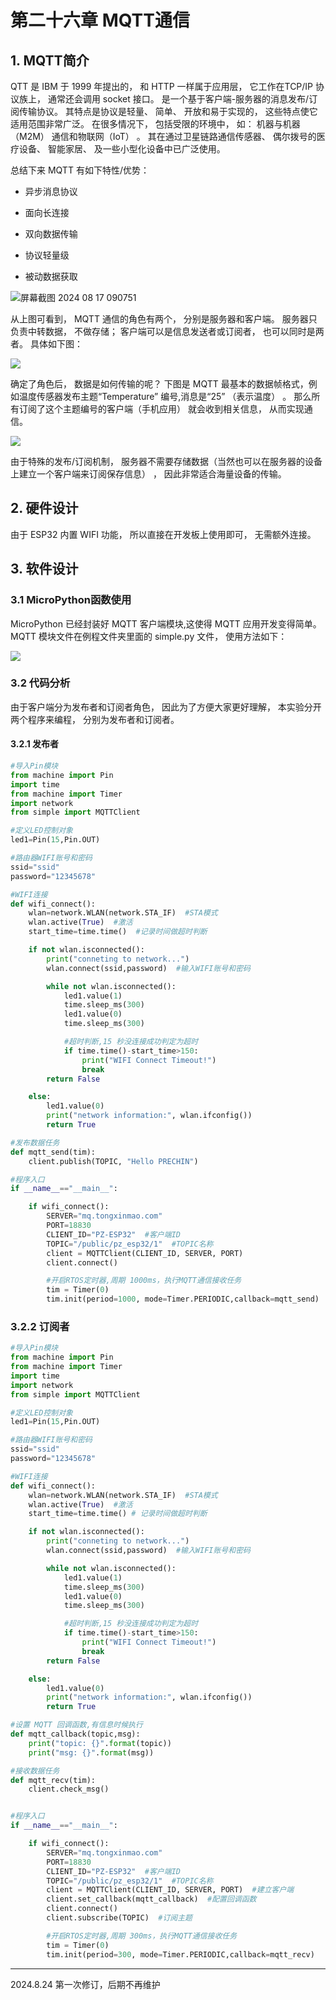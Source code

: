 # 第二十六章 MQTT通信

## 1. MQTT简介

QTT 是 IBM 于 1999 年提出的， 和 HTTP 一样属于应用层， 它工作在TCP/IP 协议族上， 通常还会调用 socket 接口。 是一个基于客户端-服务器的消息发布/订阅传输协议。 其特点是协议是轻量、 简单、 开放和易于实现的， 这些特点使它适用范围非常广泛。 在很多情况下， 包括受限的环境中， 如： 机器与机器（M2M） 通信和物联网（IoT） 。 其在通过卫星链路通信传感器、 偶尔拨号的医疗设备、 智能家居、 及一些小型化设备中已广泛使用。

总结下来 MQTT 有如下特性/优势：

- 异步消息协议

- 面向长连接

- 双向数据传输

- 协议轻量级

- 被动数据获取

![屏幕截图 2024 08 17 090751](https://img.picgo.net/2024/08/17/-2024-08-17-090751a4c888df75060c59.png)

从上图可看到， MQTT 通信的角色有两个， 分别是服务器和客户端。 服务器只负责中转数据， 不做存储； 客户端可以是信息发送者或订阅者， 也可以同时是两者。 具体如下图：

![](C:\Users\qiu\AppData\Roaming\marktext\images\2024-08-17-09-09-09-image.png)

确定了角色后， 数据是如何传输的呢？ 下图是 MQTT 最基本的数据帧格式，例如温度传感器发布主题“Temperature” 编号,消息是“25” （表示温度） 。 那么所有订阅了这个主题编号的客户端（手机应用） 就会收到相关信息， 从而实现通信。

![](C:\Users\qiu\AppData\Roaming\marktext\images\2024-08-17-09-09-54-image.png)

由于特殊的发布/订阅机制， 服务器不需要存储数据（当然也可以在服务器的设备上建立一个客户端来订阅保存信息） ， 因此非常适合海量设备的传输。

## 2. 硬件设计

由于 ESP32 内置 WIFI 功能， 所以直接在开发板上使用即可， 无需额外连接。

## 3. 软件设计

### 3.1 MicroPython函数使用

MicroPython 已经封装好 MQTT 客户端模块,这使得 MQTT 应用开发变得简单。MQTT 模块文件在例程文件夹里面的 simple.py 文件， 使用方法如下：

![](C:\Users\qiu\AppData\Roaming\marktext\images\2024-08-17-09-10-45-image.png)

### 3.2 代码分析

由于客户端分为发布者和订阅者角色， 因此为了方便大家更好理解， 本实验分开两个程序来编程， 分别为发布者和订阅者。

#### 3.2.1 发布者

```python
#导入Pin模块
from machine import Pin
import time
from machine import Timer
import network
from simple import MQTTClient

#定义LED控制对象
led1=Pin(15,Pin.OUT)

#路由器WIFI账号和密码
ssid="ssid"
password="12345678"

#WIFI连接
def wifi_connect():
    wlan=network.WLAN(network.STA_IF)  #STA模式
    wlan.active(True)  #激活
    start_time=time.time()  #记录时间做超时判断

    if not wlan.isconnected():
        print("conneting to network...")
        wlan.connect(ssid,password)  #输入WIFI账号和密码

        while not wlan.isconnected():
            led1.value(1)
            time.sleep_ms(300)
            led1.value(0)
            time.sleep_ms(300)

            #超时判断,15 秒没连接成功判定为超时
            if time.time()-start_time>150:
                print("WIFI Connect Timeout!")
                break
        return False

    else:
        led1.value(0)
        print("network information:", wlan.ifconfig())
        return True

#发布数据任务
def mqtt_send(tim):
    client.publish(TOPIC, "Hello PRECHIN")

#程序入口
if __name__=="__main__":

    if wifi_connect():
        SERVER="mq.tongxinmao.com"
        PORT=18830
        CLIENT_ID="PZ-ESP32"  #客户端ID
        TOPIC="/public/pz_esp32/1"  #TOPIC名称
        client = MQTTClient(CLIENT_ID, SERVER, PORT)
        client.connect()

        #开启RTOS定时器,周期 1000ms，执行MQTT通信接收任务
        tim = Timer(0)
        tim.init(period=1000, mode=Timer.PERIODIC,callback=mqtt_send)
```

### 3.2.2 订阅者

```python
#导入Pin模块
from machine import Pin
from machine import Timer
import time
import network
from simple import MQTTClient

#定义LED控制对象
led1=Pin(15,Pin.OUT)

#路由器WIFI账号和密码
ssid="ssid"
password="12345678"

#WIFI连接
def wifi_connect():
    wlan=network.WLAN(network.STA_IF)  #STA模式
    wlan.active(True)  #激活
    start_time=time.time() # 记录时间做超时判断

    if not wlan.isconnected():
        print("conneting to network...")
        wlan.connect(ssid,password)  #输入WIFI账号和密码

        while not wlan.isconnected():
            led1.value(1)
            time.sleep_ms(300)
            led1.value(0)
            time.sleep_ms(300)

            #超时判断,15 秒没连接成功判定为超时
            if time.time()-start_time>150:
                print("WIFI Connect Timeout!")
                break
        return False

    else:
        led1.value(0)
        print("network information:", wlan.ifconfig())
        return True

#设置 MQTT 回调函数,有信息时候执行
def mqtt_callback(topic,msg):
    print("topic: {}".format(topic))
    print("msg: {}".format(msg))

#接收数据任务
def mqtt_recv(tim):
    client.check_msg()


#程序入口
if __name__=="__main__":

    if wifi_connect():
        SERVER="mq.tongxinmao.com"
        PORT=18830
        CLIENT_ID="PZ-ESP32"  #客户端ID
        TOPIC="/public/pz_esp32/1"  #TOPIC名称
        client = MQTTClient(CLIENT_ID, SERVER, PORT)  #建立客户端
        client.set_callback(mqtt_callback)  #配置回调函数
        client.connect()
        client.subscribe(TOPIC)  #订阅主题

        #开启RTOS定时器,周期 300ms，执行MQTT通信接收任务
        tim = Timer(0)
        tim.init(period=300, mode=Timer.PERIODIC,callback=mqtt_recv)
```

---

2024.8.24 第一次修订，后期不再维护
